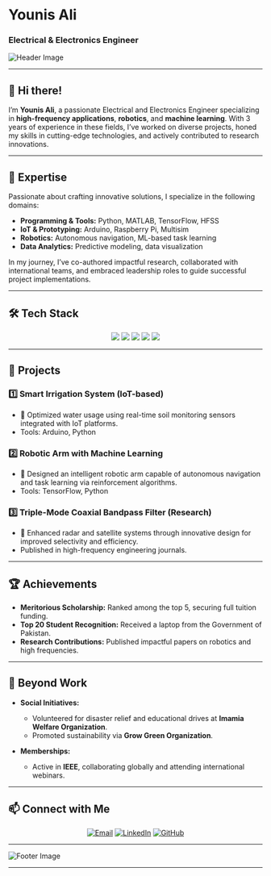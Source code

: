 # Younis Ali  
### Electrical & Electronics Engineer

![Header Image](https://github.com/YOUR_USERNAME/YOUR_REPOSITORY/raw/main/assets/header.png)

---

## 👋 Hi there!
I’m **Younis Ali**, a passionate Electrical and Electronics Engineer specializing in **high-frequency applications**, **robotics**, and **machine learning**. With 3 years of experience in these fields, I’ve worked on diverse projects, honed my skills in cutting-edge technologies, and actively contributed to research innovations.  

---

## 🔧 Expertise
Passionate about crafting innovative solutions, I specialize in the following domains:  
- **Programming & Tools:** Python, MATLAB, TensorFlow, HFSS  
- **IoT & Prototyping:** Arduino, Raspberry Pi, Multisim  
- **Robotics:** Autonomous navigation, ML-based task learning  
- **Data Analytics:** Predictive modeling, data visualization  

In my journey, I’ve co-authored impactful research, collaborated with international teams, and embraced leadership roles to guide successful project implementations.  

---

## 🛠 Tech Stack
<p align="center">
  <img src="https://img.shields.io/badge/Python-blue?style=for-the-badge&logo=python&logoColor=white" />
  <img src="https://img.shields.io/badge/MATLAB-orange?style=for-the-badge&logo=mathworks&logoColor=white" />
  <img src="https://img.shields.io/badge/TensorFlow-red?style=for-the-badge&logo=tensorflow&logoColor=white" />
  <img src="https://img.shields.io/badge/Arduino-brightgreen?style=for-the-badge&logo=arduino&logoColor=white" />
  <img src="https://img.shields.io/badge/IoT%20Prototyping-purple?style=for-the-badge" />
</p>

---

## 📂 Projects
### 1️⃣ **Smart Irrigation System (IoT-based)**  
- 🚀 Optimized water usage using real-time soil monitoring sensors integrated with IoT platforms.  
- Tools: Arduino, Python  

### 2️⃣ **Robotic Arm with Machine Learning**  
- 🤖 Designed an intelligent robotic arm capable of autonomous navigation and task learning via reinforcement algorithms.  
- Tools: TensorFlow, Python  

### 3️⃣ **Triple-Mode Coaxial Bandpass Filter (Research)**  
- 📡 Enhanced radar and satellite systems through innovative design for improved selectivity and efficiency.  
- Published in high-frequency engineering journals.  

---

## 🏆 Achievements
- **Meritorious Scholarship:** Ranked among the top 5, securing full tuition funding.  
- **Top 20 Student Recognition:** Received a laptop from the Government of Pakistan.  
- **Research Contributions:** Published impactful papers on robotics and high frequencies.  

---

## 🌟 Beyond Work
- **Social Initiatives:**  
  - Volunteered for disaster relief and educational drives at **Imamia Welfare Organization**.  
  - Promoted sustainability via **Grow Green Organization**.  

- **Memberships:**  
  - Active in **IEEE**, collaborating globally and attending international webinars.  

---

## 📫 Connect with Me  
<p align="center">
  <a href="mailto:younis.ali@example.com"><img src="https://img.shields.io/badge/Email-red?style=for-the-badge&logo=gmail&logoColor=white" alt="Email"></a>
  <a href="https://linkedin.com/in/younis-ali"><img src="https://img.shields.io/badge/LinkedIn-blue?style=for-the-badge&logo=linkedin&logoColor=white" alt="LinkedIn"></a>
  <a href="https://github.com/younis-ali"><img src="https://img.shields.io/badge/GitHub-black?style=for-the-badge&logo=github&logoColor=white" alt="GitHub"></a>
</p>

---

![Footer Image](https://github.com/YOUR_USERNAME/YOUR_REPOSITORY/raw/main/assets/footer.png)

---

